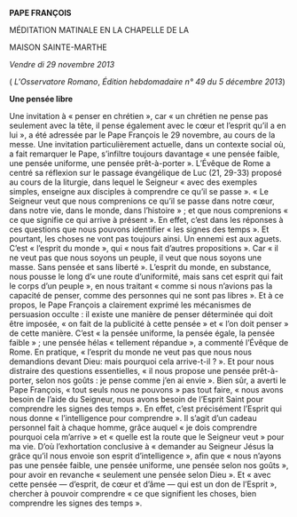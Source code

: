 **PAPE FRANÇOIS**

MÉDITATION MATINALE EN LA CHAPELLE DE LA

MAISON SAINTE-MARTHE

*Vendre* *di 29 novembre 2013*

( *L'Osservatore Romano*, *Édition hebdomadaire n° 49 du 5 décembre 2013*)

**Une pensée libre**

Une invitation à « penser en chrétien », car « un chrétien ne pense pas seulement avec la tête, il pense également avec le cœur et l’esprit qu’il a en lui », a été adressée par le Pape François le 29 novembre, au cours de la messe. Une invitation particulièrement actuelle, dans un contexte social où, a fait remarquer le Pape, s’infiltre toujours davantage « une pensée faible, une pensée uniforme, une pensée prêt-à-porter ». L’Évêque de Rome a centré sa réflexion sur le passage évangélique de Luc (21, 29-33) proposé au cours de la liturgie, dans lequel le Seigneur « avec des exemples simples, enseigne aux disciples à comprendre ce qu’il se passe ». « Le Seigneur veut que nous comprenions ce qu’il se passe dans notre cœur, dans notre vie, dans le monde, dans l’histoire » ; et que nous comprenions « ce que signifie ce qui arrive à présent ». En effet, c’est dans les réponses à ces questions que nous pouvons identifier « les signes des temps ». Et pourtant, les choses ne vont pas toujours ainsi. Un ennemi est aux aguets. C’est « l’esprit du monde », qui « nous fait d’autres propositions ». Car « il ne veut pas que nous soyons un peuple, il veut que nous soyons une masse. Sans pensée et sans liberté ». L’esprit du monde, en substance, nous pousse le long d’« une route d’uniformité, mais sans cet esprit qui fait le corps d’un peuple », en nous traitant « comme si nous n’avions pas la capacité de penser, comme des personnes qui ne sont pas libres ». Et à ce propos, le Pape François a clairement exprimé les mécanismes de persuasion occulte : il existe une manière de penser déterminée qui doit être imposée, « on fait de la publicité à cette pensée » et « l’on doit penser » de cette manière. C’est « la pensée uniforme, la pensée égale, la pensée faible » ; une pensée hélas « tellement répandue », a commenté l’Évêque de Rome. En pratique, « l’esprit du monde ne veut pas que nous nous demandions devant Dieu: mais pourquoi cela arrive-t-il ? ». Et pour nous distraire des questions essentielles, « il nous propose une pensée prêt-à-porter, selon nos goûts : je pense comme j’en ai envie ». Bien sûr, a averti le Pape François, « tout seuls nous ne pouvons » pas tout faire, « nous avons besoin de l’aide du Seigneur, nous avons besoin de l’Esprit Saint pour comprendre les signes des temps ». En effet, c’est précisément l’Esprit qui nous donne « l’intelligence pour comprendre ». Il s’agit d’un cadeau personnel fait à chaque homme, grâce auquel « je dois comprendre pourquoi cela m’arrive » et « quelle est la route que le Seigneur veut » pour ma vie. D’où l’exhortation conclusive à « demander au Seigneur Jésus la grâce qu’il nous envoie son esprit d’intelligence », afin que « nous n’ayons pas une pensée faible, une pensée uniforme, une pensée selon nos goûts », pour avoir en revanche « seulement une pensée selon Dieu ». Et « avec cette pensée — d’esprit, de cœur et d’âme — qui est un don de l’Esprit », chercher à pouvoir comprendre « ce que signifient les choses, bien comprendre les signes des temps ».
